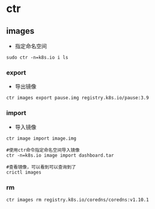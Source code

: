 # ctr

## images

- 指定命名空间
```shell
sudo ctr -n=k8s.io i ls
```

### export
- 导出镜像
```shell
ctr images export pause.img registry.k8s.io/pause:3.9
```

### import
- 导入镜像
```shell
ctr image import image.img

#使用ctr命令指定命名空间导入镜像
ctr -n=k8s.io image import dashboard.tar

#查看镜像，可以看到可以查询到了
crictl images
```

### rm 

```shell
ctr images rm registry.k8s.io/coredns/coredns:v1.10.1
```
